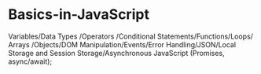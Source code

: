 # Basics-in-JavaScript
Variables/Data Types /Operators /Conditional Statements/Functions/Loops/ Arrays /Objects/DOM Manipulation/Events/Error Handling/JSON/Local Storage and Session Storage/Asynchronous JavaScript (Promises, async/await);
